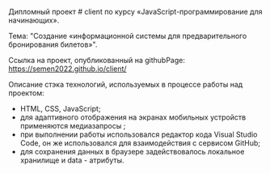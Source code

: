 Дипломный проект # client по курсу «JavaScript-программирование для начинающих».

Тема: "Создание «информационной системы для предварительного бронирования билетов»".

Ссылка на проект, опубликованный на githubPage: https://semen2022.github.io/client/ 

Описание стэка технологий, используемых в процессе работы над проектом:

- HTML, CSS, JavaScript;
- для адаптивного отображения на экранах мобильных устройств применяются медиазапросы ;
- при выполнении работы использовался редактор кода Visual Studio Code, он же использовался для взаимодействия с сервисом GitHub;
- для сохранения данных в браузере задействовалось локальное хранилище и data - атрибуты.
